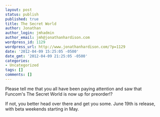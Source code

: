 ```yaml
---
layout: post
status: publish
published: true
title: The Secret World
author: Jonathan
author_login: jmhadmin
author_email: jmh@jonathanhardison.com
wordpress_id: 1129
wordpress_url: http://www.jonathanhardison.com/?p=1129
date: '2012-04-09 15:25:05 -0500'
date_gmt: '2012-04-09 21:25:05 -0500'
categories:
- Uncategorized
tags: []
comments: []
---
```

Please tell me that you all have been paying attention and saw that Funcom's The Secret World is now up for preorder!?

If not, you better head over there and get you some. June 19th is release, with beta weekends starting in May.
